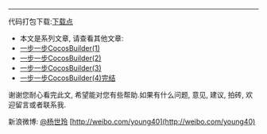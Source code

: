 <hr />
代码打包下载:<a href="http://pan.baidu.com/share/link?shareid=158075&uk=2281999082" target="_blank">下载点</a> 

- 本文是系列文章, 请查看其他文章:
- [一步一步CocosBuilder(1)](http://young40.github.com/blog/2012/12/21/cocosbuilder-step-by-step-part-one/)
- [一步一步CocosBuilder(2)](http://young40.github.com/blog/2012/12/25/cocosbuilder-step-by-step-part-two/)
- [一步一步CocosBuilder(3)](http://young40.github.com/blog/2012/12/28/cocosbuilder-step-by-step-part-three/)
- [一步一步CocosBuilder(4)完结](http://young40.github.com/blog/2012/12/29/cocosbuilder-step-by-step-part-four/)

谢谢您耐心看完此文, 希望能对您有些帮助.如果有什么问题, 意见, 建议, 拍砖, 欢迎留言或者联系我.

新浪微博: [@杨世玲](http://weibo.com/young40) [http://weibo.com/young40](http://weibo.com/young40)

